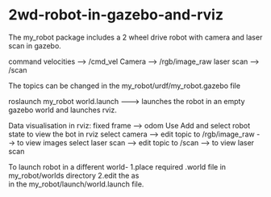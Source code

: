 # 2wd-robot-in-gazebo-and-rviz

The my_robot package includes a 2 wheel drive robot with camera and laser scan in gazebo.

command velocities --> /cmd_vel 
Camera             --> /rgb/image_raw
laser scan         --> /scan

The topics can be changed in the my_robot/urdf/my_robot.gazebo file

roslaunch my_robot world.launch ---> launches the robot in an empty gazebo world and launches rviz.
 
Data visualisation in rviz:
            fixed frame        --> odom
        Use Add and select robot state to view the bot in rviz
                     select camera --> edit topic to /rgb/image_raw  --> to view images
                     select laser scan --> edit topic to /scan --> to view laser scan
                     
 To launch robot in a different world-
     1.place required .world file in my_robot/worlds directory
     2.edit the <arg name="world_file" default="$(find my_robot)/worlds/empty.world"/> 
                                              as                                      
                <arg name="world_file" default="$(find my_robot)/worlds/{name-of-your-world-file}.world"/> 
       in the my_robot/launch/world.launch file.
